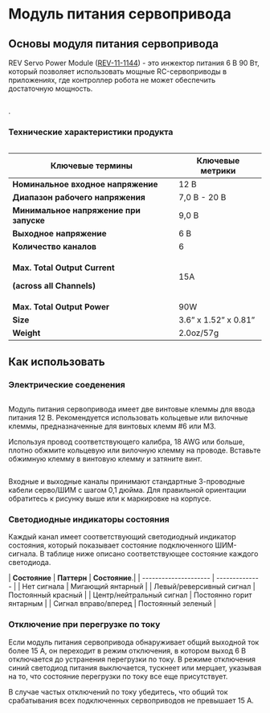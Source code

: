 # Модуль питания сервопривода

## Основы модуля питания сервопривода

REV Servo Power Module ([REV-11-1144](https://www.revrobotics.com/rev-11-1144/)) - это инжектор питания 6 В 90 Вт, который позволяет использовать мощные RC-сервоприводы в приложениях, где контроллер робота не может обеспечить достаточную мощность.

<figure><img src="https://2589213514-files.gitbook.io/~/files/v0/b/gitbook-legacy-files/o/assets%2F15mm%2F-M8VuTXTeaMyPtvVrNSd%2F-M8WMcrnMWEB7n-inTqu%2F2.png?generation=1590771487323342&#x26;alt=media" alt=""><figcaption></figcaption></figure>.

### Технические характеристики продукта

<figure><img src="https://2589213514-files.gitbook.io/~/files/v0/b/gitbook-x-prod.appspot.com/o/spaces%2FH9K1InCLC1ZxIkdPJt31%2Fuploads%2FyiWxbuAKk1gmi9N16RaR%2Fspm%20labeled.png?alt=media&#x26;token=b436763e-86a1-430a-a811-970f6114c5c6" alt=""><figcaption></figcaption></figure>

| Ключевые термины | Ключевые метрики |
| ---------------------------------------------------------------------------------------------- | -------------------- |
| **Номинальное входное напряжение** | 12 В | |
| **Диапазон рабочего напряжения** | 7,0 В - 20 В | |
| **Минимальное напряжение при запуске** | 9,0 В | |
| **Выходное напряжение** | 6 В | |
| **Количество каналов** | 6 | |
| <p><strong>Max. Total Output Current</strong></p><p><strong>(across all Channels)</strong></p> | 15A |
| **Max. Total Output Power** | 90W |
| **Size** | 3.6” x 1.52” x 0.81” |
| **Weight** | 2.0oz/57g |

## Как использовать&#x20;

### Электрические соеденения

<figure><img src="https://2589213514-files.gitbook.io/~/files/v0/b/gitbook-legacy-files/o/assets%2F15mm%2F-M8VuTXTeaMyPtvVrNSd%2F-M8WMcrpi_Pd87PP76iS%2F4.png?generation=1590771487272705&#x26;alt=media" alt=""><figcaption></figcaption></figure>

Модуль питания сервопривода имеет две винтовые клеммы для ввода питания 12 В. Рекомендуется использовать кольцевые или вилочные клеммы, предназначенные для винтовых клемм #6 или M3.

Используя провод соответствующего калибра, 18 AWG или больше, плотно обжмите кольцевую или вилочную клемму на проводе. Вставьте обжимную клемму в винтовую клемму и затяните винт.

<figure><img src="https://2589213514-files.gitbook.io/~/files/v0/b/gitbook-legacy-files/o/assets%2F15mm%2F-M8VuTXTeaMyPtvVrNSd%2F-M8WMcrqMsXUzLIElogM%2F5.png?generation=1590771487662184&#x26;alt=media" alt=""><figcaption></figcaption></figure>

Входные и выходные каналы принимают стандартные 3-проводные кабели серво/ШИМ с шагом 0,1 дюйма. Для правильной ориентации обратитесь к рисунку выше или к маркировке на корпусе.

### Светодиодные индикаторы состояния

Каждый канал имеет соответствующий светодиодный индикатор состояния, который показывает состояние подключенного ШИМ-сигнала. В таблице ниже описано соответствующее состояние каждого светодиода.

| **Состояние** | **Паттерн** | **Состояние**.|
| --------------------- | -------------- |
| Нет сигнала | Мигающий янтарный |
| Левый/реверсивный сигнал | Постоянный красный |
| Центр/нейтральный сигнал | Постоянно горит янтарным |
| Сигнал вправо/вперед | Постоянный зеленый |

### Отключение при перегрузке по току&#x20;

Если модуль питания сервопривода обнаруживает общий выходной ток более 15 А, он переходит в режим отключения, в котором выход 6 В отключается до устранения перегрузки по току. В режиме отключения синий светодиод питания выключается, тускнеет или мерцает, указывая на то, что состояние перегрузки по току все еще присутствует.

В случае частых отключений по току убедитесь, что общий ток срабатывания всех подключенных сервоприводов не превышает 15 А.
